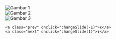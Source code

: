 <!DOCTYPE html>
<html>
<head>
  <title>Slider Gambar</title>
  <link rel="stylesheet" href="style.css">
</head>
<body>
  <div class="slider-container">
    <div class="slide fade">
      <img src="gambar1.jpg" alt="Gambar 1">
    </div>
    <div class="slide fade">
      <img src="gambar2.jpg" alt="Gambar 2">
    </div>
    <div class="slide fade">
      <img src="gambar3.jpg" alt="Gambar 3">
    </div>

    <a class="prev" onclick="changeSlide(-1)">❮</a>
    <a class="next" onclick="changeSlide(1)">❯</a>
  </div>

  <script src="script.js"></script>
</body>
</html>

